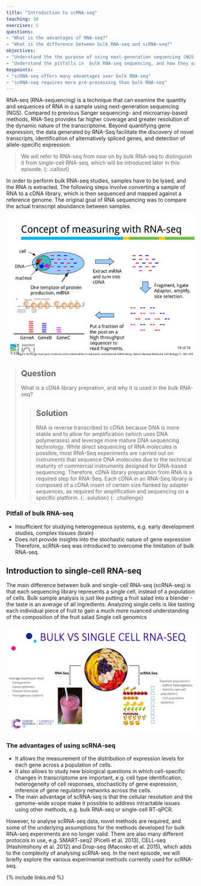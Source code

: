 ```yaml
---
title: "Introduction to scRNA-seq"
teaching: 10
exercises: 5
questions:
- "What is the advantages of RNA-seq?"
- "What is the difference between bulk RNA-seq and scRNA-seq?"
objectives:
- "Understand the the purpose of using next-generation sequencing (NGS)"
- "Understand the pitfalls in  bulk RNA-seq sequencing, and how they are overcome"
keypoints:
- "scRNA-seq offers many advantages over bulk RNA-seq"
- "scRNA-seq requires more pre-processing than bulk RNA-seq"
---
```


RNA-seq (RNA-sequencing) is a technique that can examine the quantity and sequences of RNA in a sample using next-generation sequencing (NGS). Compared to previous Sanger sequencing- and microarray-based methods, RNA-Seq provides far higher coverage and greater resolution of the dynamic nature of the transcriptome. Beyond quantifying gene expression, the data generated by RNA-Seq facilitate the discovery of novel transcripts, identification of alternatively spliced genes, and detection of allele-specific expression.

> We will refer to RNA-seq from now on by bulk RNA-seq to distinguish it from single-cell RNA-seq, which will be introduced later in this episode. 
{: .callout}

In order to perform bulk RNA-seq studies, samples have to be lysed, and the RNA is extracted. The following steps involve converting a sample of RNA to a cDNA library, which is then sequenced and mapped against a reference genome. The original goal of RNA sequencing was to compare the actual transcript abundance between samples.

![the basic workflow for bulk RNA-seq](../fig/rna-seq-concept.jpeg)

> ## Question
> 
> What is a cDNA library prepration, and why it is used in the bulk RNA-seq?
> 
> > ## Solution
> > 
> > RNA is reverse transcribed to cDNA because DNA is more stable and to allow for amplification (which uses DNA polymerases) and leverage more mature DNA sequencing technology. While direct sequencing of RNA molecules is possible, most RNA-Seq experiments are carried out on instruments that sequence DNA molecules due to the technical maturity of commercial instruments designed for DNA-based sequencing. Therefore, cDNA library preparation from RNA is a required step for RNA-Seq. Each cDNA in an RNA-Seq library is composed of a cDNA insert of certain size flanked by adapter sequences, as required for amplification and sequencing on a specific platform. 
> {: .solution}
{: .challenge}


### Pitfall of bulk RNA-seq
- Insufficient for studying heterogeneous systems, e.g. early development studies, complex tissues (brain)
- Does not provide insights into the stochastic nature of gene expression
Therefore, scRNA-seq was introduced to overcome the limitation of bulk RNA-seq. 

## Introduction to single-cell RNA-seq

The main difference between bulk and single-cell RNA-seq (scRNA-seq) is that each sequencing library represents a single cell, instead of a population of cells. Bulk sample analysis is just like putting a fruit salad into a blender - the taste is an average of all ingredients. Analyzing single cells is like tasting each individual piece of fruit to gain a much more nuanced understanding of the composition of the fruit salad Single cell genomics

![the difference between bulk RNA-seq and scRNA-seq](../fig/slide-juice.png)

### The advantages of using scRNA-seq

- It allows the measurement of the distribution of expression levels for each gene across a population of cells. 
- It also allows to study new biological questions in which cell-specific changes in transcriptome are important, e.g. cell type identification, heterogeneity of cell responses, stochasticity of gene expression, inference of gene regulatory networks across the cells.
- The main advantage of scRNA-seq is that the cellular resolution and the genome-wide scope make it possible to address intractable issues using other methods, e.g. bulk RNA-seq or single-cell RT-qPCR. 

However, to analyse scRNA-seq data, novel methods are required, and some of the underlying assumptions for the methods developed for bulk RNA-seq experiments are no longer valid. There are also many different protocols in use, e.g. SMART-seq2 (Picelli et al. 2013), CELL-seq (Hashimshony et al. 2012) and Drop-seq (Macosko et al. 2015), which adds to the complexity of analysing scRNA-seq. In the next episode, we will briefly explore the various experimental methods currently used for scRNA-seq.

{% include links.md %}

